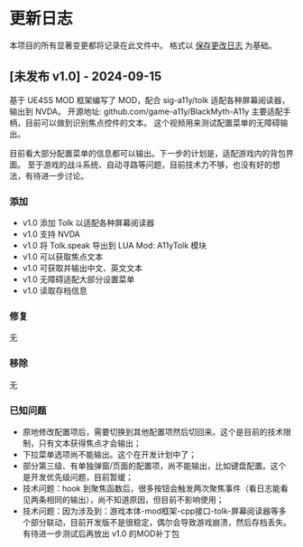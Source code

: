 # 更新日志

本项目的所有显著变更都将记录在此文件中。
格式以 [保存更改日志](https://keepachangelog.com/zh-CN/1.1.0/) 为基础。

## [未发布 v1.0] - 2024-09-15

基于 UE4SS MOD 框架编写了 MOD，配合 sig-a11y/tolk 适配各种屏幕阅读器，输出到 NVDA。
开源地址: github.com/game-a11y/BlackMyth-A11y
主要适配手柄，目前可以做到识别焦点控件的文本。
这个视频用来测试配置菜单的无障碍输出。

目前看大部分配置菜单的信息都可以输出。下一步的计划是，适配游戏内的背包界面。
至于游戏的战斗系统、自动寻路等问题，目前技术力不够，也没有好的想法，有待进一步讨论。

### 添加

- v1.0 添加 Tolk 以适配各种屏幕阅读器
- v1.0 支持 NVDA
- v1.0 将 Tolk.speak 导出到 LUA Mod: A11yTolk 模块
- v1.0 可以获取焦点文本
- v1.0 可获取并输出中文、英文文本
- v1.0 无障碍适配大部分设置菜单
- v1.0 读取存档信息

### 修复

无

### 移除

无

### 已知问题

- 原地修改配置项后，需要切换到其他配置项然后切回来。这个是目前的技术限制，只有文本获得焦点才会输出；
- 下拉菜单选项尚不能输出。这个在开发计划中了；
- 部分第三级、有单独弹窗/页面的配置项，尚不能输出，比如键盘配置。这个是开发优先级问题，目前暂缓；
- 技术问题：hook 到聚焦函数后，很多按钮会触发两次聚焦事件（看日志能看见两条相同的输出），尚不知道原因，但目前不影响使用；
- 技术问题：因为涉及到：游戏本体-mod框架-cpp接口-tolk-屏幕阅读器等多个部分联动，目前开发版不是很稳定，偶尔会导致游戏崩溃，然后存档丢失。有待进一步测试后再放出 v1.0 的MOD补丁包
